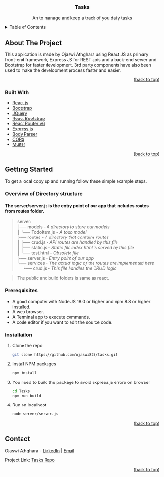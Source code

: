 <div id="top"></div>

<!-- PROJECT LOGO -->
<br />
<div align="center">
<h3 align="center">Tasks</h3>

<p align="center">
    An to manage and keep a track of you daily tasks
  </a>
<br />
</p>
</div>

<!-- TABLE OF CONTENTS -->
<details>
  <summary>Table of Contents</summary>
  <ol>
    <li>
      <a href="#about-the-project">About The Project</a>
      <ul>
        <li><a href="#built-with">Built With</a></li>
      </ul>
    </li>
    <li>
      <a href="#getting-started">Getting Started</a>
      <ul>
        <li><a href="#prerequisites">Prerequisites</a></li>
        <li><a href="#installation">Installation</a></li>
        <li><a href="#overview-of-directory-structure"> Overview of files</a></li>
      </ul>
    </li>
    <li><a href="#contact">Contact</a></li>
  </ol>
</details>

<!-- ABOUT THE PROJECT -->

## About The Project

This application is made by Ojaswi Athghara using React JS as primary front-end framework, Express JS for REST apis and a back-end server and Bootstrap for faster development. 3rd party components have also been used to make the development process faster and easier.

<p align="right">(<a href="#top">back to top</a>)</p>

### Built With

-   [React.js](https://reactjs.org/)
-   [Bootstrap](https://getbootstrap.com)
-   [JQuery](https://jquery.com)
-   [React Bootstrap](https://react-bootstrap.github.io/)
-   [React Router v6](https://reactrouter.com/docs/en/v6/getting-started/overview)
-   [Express.js](https://expressjs.com/)
-   [Body Parser](https://www.npmjs.com/package/body-parser)
-   [CORS](https://www.npmjs.com/package/cors)
-   [Multer](https://www.npmjs.com/package/multer)

<p align="right">(<a href="#top">back to top</a>)</p>

<!-- GETTING STARTED -->

## Getting Started

To get a local copy up and running follow these simple example steps.

### Overview of Directory structure

#### The server/server.js is the entry point of our app that includes routes from routes folder.

> server: <br/>
> ├── models - <em>A directory to store our models</em> <br/>
> │ └── TodoItem.js - <em>A todo model</em> <br/>
> ├── routes - <em>A directory that contains routes</em> <br/>
> │ ├── crud.js - <em>API routes are handled by this file</em> <br/>
> │ ├── static.js - <em>Static file index.html is served by this file</em> <br/>
> │ └── test.html - <em>Obsolete file</em> <br/>
> ├── server.js - <em>Entry point of our app</em> <br/>
> └── services - <em>The actual logic of the routes are implemented here</em> <br/> &emsp; └── crud.js - <em>This file handles the CRUD logic</em> <br/>

> The public and build folders is same as react.

### Prerequisites

-   A good computer with Node JS 18.0 or higher and npm 8.8 or higher installed.
-   A web browser.
-   A Terminal app to execute commands.
-   A code editor if you want to edit the source code.

### Installation

1. Clone the repo
    ```sh
    git clone https://github.com/ojaswi825/tasks.git
    ```
2. Install NPM packages
    ```sh
    npm install
    ```
3. You need to build the package to avoid express.js errors on browser

    ```sh
    cd Tasks
    npm run build
    ```

4. Run on localhost
    ```sh
    node server/server.js
    ```

<p align="right">(<a href="#top">back to top</a>)</p>

<!-- CONTACT -->

## Contact

Ojaswi Athghara - [LinkedIn](https://linkedin.com/in/ojaswi825) | [Email](ojaswi.athghara98@gmail.com)

Project Link: [Tasks Repo](https://github.com/ojaswi825/Tasks)

<p align="right">(<a href="#top">back to top</a>)</p>
